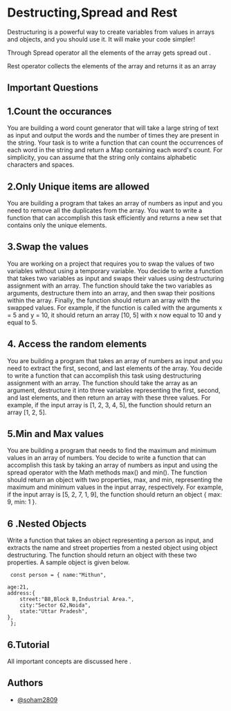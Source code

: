 
# Destructing,Spread and Rest 

Destructuring is a powerful way to create variables from values in arrays and objects, and you should use it. It will make your code simpler!

Through Spread operator all the elements of the array gets spread out .

 Rest operator collects the elements of the array and returns it as an array 



## Important Questions 

## 1.Count the occurances 
You are building a word count generator that will take a large string of text as input and output the words and the number of times they are present in the string. Your task is to write a function that can count the occurrences of each word in the string and return a Map containing each word's count. For simplicity, you can assume that the string only contains alphabetic characters and spaces.

## 2.Only Unique items are allowed 
You are building a program that takes an array of numbers as input and you need to remove all the duplicates from the array. You want to write a function that can accomplish this task efficiently and returns a new set that contains only the unique elements. 

## 3.Swap the values 
You are working on a project that requires you to swap the values of two variables without using a temporary variable. You decide to write a function that takes two variables as input and swaps their values using destructuring assignment with an array. The function should take the two variables as arguments, destructure them into an array, and then swap their positions within the array. Finally, the function should return an array with the swapped values. For example, if the function is called with the arguments x = 5 and y = 10, it should return an array [10, 5] with x now equal to 10 and y equal to 5.

## 4. Access the random elements

You are building a program that takes an array of numbers as input and you need to extract the first, second, and last elements of the array. You decide to write a function that can accomplish this task using destructuring assignment with an array. The function should take the array as an argument, destructure it into three variables representing the first, second, and last elements, and then return an array with these three values. For example, if the input array is [1, 2, 3, 4, 5], the function should return an array [1, 2, 5].

## 5.Min and Max values 
You are building a program that needs to find the maximum and minimum values in an array of numbers. You decide to write a function that can accomplish this task by taking an array of numbers as input and using the spread operator with the Math methods max() and min(). The function should return an object with two properties, max, and min, representing the maximum and minimum values in the input array, respectively. For example, if the input array is [5, 2, 7, 1, 9], the function should return an object { max: 9, min: 1 }.

## 6 .Nested Objects 
Write a function that takes an object representing a person as input, and extracts the name and street properties from a nested object using object destructuring. The function should return an object with these two properties. A sample object is given below.


  
 

 



 

     const person = { name:"Mithun",

    age:21,
    address:{
        street:"B8,Block B,Industrial Area.",
        city:"Sector 62,Noida",
        state:"Uttar Pradesh",
    },
     };

## 6.Tutorial 
All important concepts are discussed here .






## Authors
- [@soham2809](https://github.com/soham2809)
